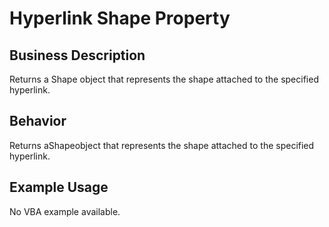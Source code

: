 # Hyperlink Shape Property

## Business Description
Returns a Shape object that represents the shape attached to the specified hyperlink.

## Behavior
Returns aShapeobject that represents the shape attached to the specified hyperlink.

## Example Usage
No VBA example available.